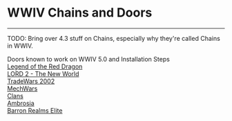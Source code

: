 # WWIV Chains and Doors
***

TODO: Bring over 4.3 stuff on Chains, especially why they're called Chains in WWIV.

Doors known to work on WWIV 5.0 and Installation Steps  
[Legend of the Red Dragon](doorlord)  
[LORD 2 - The New World](doorlord2)  
[TradeWars 2002](doortw)  
[MechWars](doormw)  
[Clans](doorclan)  
[Ambrosia](dooramb)  
[Barron Realms Elite](doorbre)  